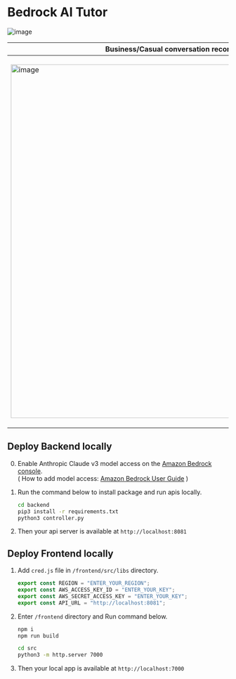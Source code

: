 # Bedrock AI Tutor
![image](https://github.com/ottlseo/bedrock-ai-tutor/assets/61778930/022af68c-b925-4c93-9f24-fb6ea7453413)

| Business/Casual conversation recommendation | Claude 3.0 model comparison | 
| - | - |
| <img width="805" alt="image" src="https://github.com/ottlseo/bedrock-ai-tutor/assets/61778930/b9e98136-ea14-4f68-b260-c5b0f01ee3ab"> | <img width="841" alt="image" src="https://github.com/ottlseo/bedrock-ai-tutor/assets/61778930/63def459-73fa-499c-9642-04b1cd184970"> |

## Deploy Backend locally
0. Enable Anthropic Claude v3 model access on the [Amazon Bedrock console](https://console.aws.amazon.com/bedrock).   
    ( How to add model access: [Amazon Bedrock User Guide](https://docs.aws.amazon.com/ko_kr/bedrock/latest/userguide/model-access.html) )

1. Run the command below to install package and run apis locally.
    ```bash
    cd backend
    pip3 install -r requirements.txt 
    python3 controller.py
    ```
2. Then your api server is available at `http://localhost:8081` 

## Deploy Frontend locally
1. Add `cred.js` file in `/frontend/src/libs` directory.
    ```js
    export const REGION = "ENTER_YOUR_REGION";
    export const AWS_ACCESS_KEY_ID = "ENTER_YOUR_KEY";
    export const AWS_SECRET_ACCESS_KEY = "ENTER_YOUR_KEY";
    export const API_URL = "http://localhost:8081";
    ```
2. Enter `/frontend` directory and Run command below.
    ```bash
    npm i
    npm run build

    cd src
    python3 -m http.server 7000
    ```
3. Then your local app is available at `http://localhost:7000` 
